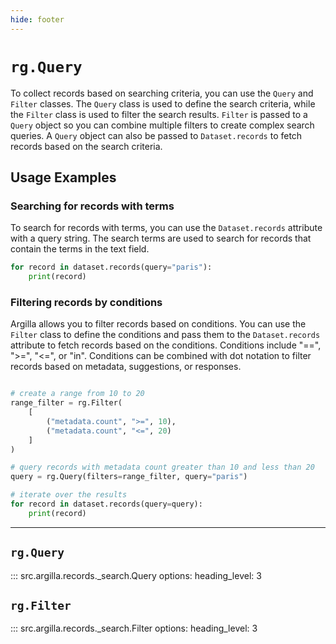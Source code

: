 ```yaml
---
hide: footer
---
```

# `rg.Query`

To collect records based on searching criteria, you can use the `Query` and `Filter` classes. The `Query` class is used to define the search criteria, while the `Filter` class is used to filter the search results. `Filter` is passed to a `Query` object so you can combine multiple filters to create complex search queries. A `Query` object can also be passed to `Dataset.records` to fetch records based on the search criteria.

## Usage Examples

### Searching for records with terms

To search for records with terms, you can use the `Dataset.records` attribute with a query string. The search terms are used to search for records that contain the terms in the text field.

```python
for record in dataset.records(query="paris"):
    print(record)

```

### Filtering records by conditions

Argilla allows you to filter records based on conditions. You can use the `Filter` class to define the conditions and pass them to the `Dataset.records` attribute to fetch records based on the conditions. Conditions include "==", ">=", "<=", or "in". Conditions can be combined with dot notation to filter records based on metadata, suggestions, or responses.

```python

# create a range from 10 to 20
range_filter = rg.Filter(
    [
        ("metadata.count", ">=", 10),
        ("metadata.count", "<=", 20)
    ]
)

# query records with metadata count greater than 10 and less than 20
query = rg.Query(filters=range_filter, query="paris")

# iterate over the results
for record in dataset.records(query=query):
    print(record)
```


---

## `rg.Query`

::: src.argilla.records._search.Query
    options:
        heading_level: 3

## `rg.Filter`

::: src.argilla.records._search.Filter
    options:
        heading_level: 3